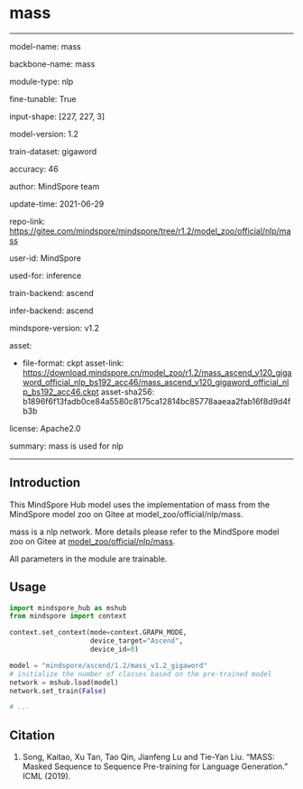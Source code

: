 # mass

---

model-name: mass

backbone-name: mass

module-type: nlp

fine-tunable: True

input-shape: [227, 227, 3]

model-version: 1.2

train-dataset: gigaword

accuracy: 46

author: MindSpore team

update-time: 2021-06-29

repo-link: <https://gitee.com/mindspore/mindspore/tree/r1.2/model_zoo/official/nlp/mass>

user-id: MindSpore

used-for: inference

train-backend: ascend

infer-backend: ascend

mindspore-version: v1.2

asset:

-
    file-format: ckpt
    asset-link: <https://download.mindspore.cn/model_zoo/r1.2/mass_ascend_v120_gigaword_official_nlp_bs192_acc46/mass_ascend_v120_gigaword_official_nlp_bs192_acc46.ckpt>
    asset-sha256: b1896f6f13fadb0ce84a5580c8175ca12814bc85778aaeaa2fab16f8d9d4fb3b

license: Apache2.0

summary: mass is used for nlp

---

## Introduction

This MindSpore Hub model uses the implementation of mass from the MindSpore model zoo on Gitee at model_zoo/official/nlp/mass.

mass is a nlp network. More details please refer to the MindSpore model zoo on Gitee at [model_zoo/official/nlp/mass](https://gitee.com/mindspore/mindspore/blob/r1.2/model_zoo/official/nlp/mass/README.md).

All parameters in the module are trainable.

## Usage

```python
import mindspore_hub as mshub
from mindspore import context

context.set_context(mode=context.GRAPH_MODE,
                    device_target="Ascend",
                    device_id=0)

model = "mindspore/ascend/1.2/mass_v1.2_gigaword"
# initialize the number of classes based on the pre-trained model
network = mshub.load(model)
network.set_train(False)

# ...
```

## Citation

1. Song, Kaitao, Xu Tan, Tao Qin, Jianfeng Lu and Tie-Yan Liu. “MASS: Masked Sequence to Sequence Pre-training for Language Generation.” ICML (2019).
